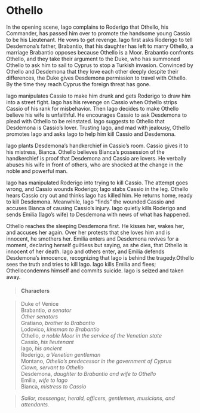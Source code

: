 <!-- ======================================================================
--- Search engine
title:          Othello
keywords:       Othello, tragedy
description:    Othello by William Shakespeare.
--- Menu system
order:          70
text:           Othello
hidden:         false
umbel:          false
--- Page properties
id:             
document:       
layout:         layout-2-left
$-left:         play-list
searchable:     true
======================================================================= -->

# Othello

In the opening scene, Iago complains to Roderigo that Othello, his Commander,
has passed him over to promote the handsome young Cassio to be his Lieutenant.
He vows to get revenge. Iago first asks Roderigo to tell Desdemona’s father,
Brabantio, that his daughter has left to marry Othello, a marriage Brabantio
opposes because Othello is a Moor. Brabantio confronts Othello, and they take
their argument to the Duke, who has summoned Othello to ask him to sail to Cyprus
to stop a Turkish invasion. Convinced by Othello and Desdemona that they love
each other deeply despite their differences, the Duke gives Desdemona permission
to travel with Othello. By the time they reach Cyprus the foreign threat has gone.

Iago manipulates Cassio to make him drunk and gets Roderigo to draw him into a
street fight. Iago has his revenge on Cassio when Othello strips Cassio of his
rank for misbehavior. Then Iago decides to make Othello believe his wife is
unfaithful. He encourages Cassio to ask Desdemona to plead with Othello to be
reinstated. Iago suggests to Othello that Desdemona is Cassio’s lover. Trusting
Iago, and mad with jealousy, Othello promotes Iago and asks Iago to help him kill
Cassio and Desdemona.

Iago plants Desdemona’s handkerchief in Cassio’s room. Cassio gives it to his
mistress, Bianca. Othello believes Bianca’s possession of the handkerchief is
proof that Desdemona and Cassio are lovers. He verbally abuses his wife in front
of others, who are shocked at the change in the noble and powerful man.

Iago has manipulated Roderigo into trying to kill Cassio. The attempt goes wrong,
and Cassio wounds Roderigo; Iago stabs Cassio in the leg. Othello hears Cassio
cry out and thinks Iago has killed him. He returns home, ready to kill Desdemona.
Meanwhile, Iago “finds” the wounded Cassio and accuses Bianca of causing Cassio’s
injury. Iago quietly kills Roderigo and sends Emilia (Iago’s wife) to Desdemona
with news of what has happened.

Othello reaches the sleeping Desdemona first. He kisses her, wakes her, and
accuses her again. Over her protests that she loves him and is innocent, he
smothers her. Emilia enters and Desdemona revives for a moment, declaring herself
guiltless but saying, as she dies, that Othello is innocent of her death. Iago
and others enter, and Emilia defends Desdemona’s innocence, recognizing that
Iago is behind the tragedy.Othello sees the truth and tries to kill Iago. Iago
kills Emilia and flees; Othellocondemns himself and commits suicide. Iago is
seized and taken away.

>   #### Characters
    
>   Duke of Venice  
    Brabantio, _a senator_  
    _Other senators_  
    Gratiano, _brother to Brabantio_  
    Lodovico, _kinsman to Brabantio_  
    Othello, _a noble Moor in the service of the Venetian state_  
    Cassio, _his lieutenant_  
    Iago, _his ancient_  
    Roderigo, _a Venetian gentleman_  
    Montano, _Othello’s predecessor in the government of Cyprus_  
    _Clown, servant to Othello_  
    Desdemona, _daughter to Brabantio and wife to Othello_  
    Emilia, _wife to Iago_  
    Bianca, _mistress to Cassio_
    
>   _Sailor, messenger, herald, officers, gentlemen, musicians, and attendants._
